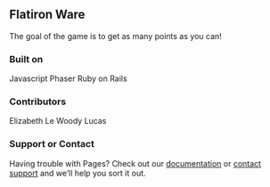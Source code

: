## Flatiron Ware

The goal of the game is to get as many points as you can!

### Built on

Javascript 
Phaser
Ruby on Rails 

### Contributors

Elizabeth Le
Woody Lucas


### Support or Contact

Having trouble with Pages? Check out our [documentation](https://help.github.com/categories/github-pages-basics/) or [contact support](https://github.com/contact) and we’ll help you sort it out.
